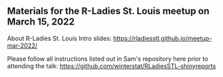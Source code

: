 ## Materials for the R-Ladies St. Louis meetup on March 15, 2022

About R-Ladies St. Louis Intro slides: https://rladiesstl.github.io/meetup-mar-2022/

Please follow all instructions listed out in Sam's repository here prior to attending the talk: https://github.com/winterstat/RLadiesSTL-shinyreports
